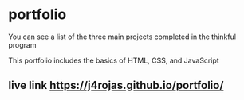# portfolio

You can see a list of the three main projects completed in the thinkful program

This portfolio includes the basics of HTML, CSS, and JavaScript 

## live link https://j4rojas.github.io/portfolio/
